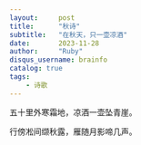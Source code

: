 ```yaml
---
layout:     post
title:      "秋诗"
subtitle:   "在秋天，只一壶凉酒"
date:       2023-11-28
author:     "Ruby"
disqus_username: brainfo
catalog: true
tags:
    - 诗歌
---
```


五十里外寒霜地，凉酒一壶坠青崖。

行傍凇间缬秋露，雁随月影啼几声。
